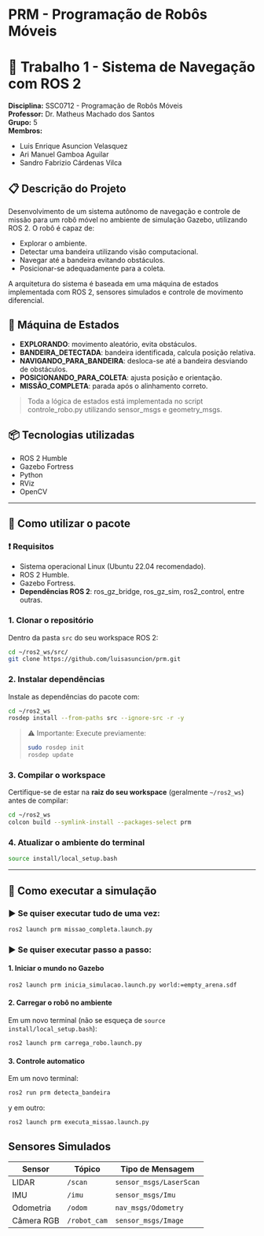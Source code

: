 # PRM - Programação de Robôs Móveis

# 🤖 Trabalho 1 - Sistema de Navegação com ROS 2

**Disciplina:** SSC0712 - Programação de Robôs Móveis  
**Professor:** Dr. Matheus Machado dos Santos  
**Grupo:** 5  
**Membros:** 
- Luis Enrique Asuncion Velasquez
- Ari Manuel Gamboa Aguilar
- Sandro Fabrizio Cárdenas Vilca

## 📋 Descrição do Projeto

Desenvolvimento de um sistema autônomo de navegação e controle de missão para um robô móvel no ambiente de simulação Gazebo, utilizando ROS 2.
O robô é capaz de:

- Explorar o ambiente.
- Detectar uma bandeira utilizando visão computacional.
- Navegar até a bandeira evitando obstáculos.
- Posicionar-se adequadamente para a coleta.

A arquitetura do sistema é baseada em uma máquina de estados implementada com ROS 2, sensores simulados e controle de movimento diferencial.

## 🧩 Máquina de Estados

- **EXPLORANDO**: movimento aleatório, evita obstáculos.
- **BANDEIRA_DETECTADA**: bandeira identificada, calcula posição relativa.
- **NAVIGANDO_PARA_BANDEIRA**: desloca-se até a bandeira desviando de obstáculos.
- **POSICIONANDO_PARA_COLETA**: ajusta posição e orientação.
- **MISSÃO_COMPLETA**: parada após o alinhamento correto.

> Toda a lógica de estados está implementada no script controle_robo.py utilizando sensor_msgs e geometry_msgs.

## 📦 Tecnologias utilizadas

- ROS 2 Humble
- Gazebo Fortress
- Python
- RViz
- OpenCV

---

## 🚀 Como utilizar o pacote

### ❗ Requisitos
- Sistema operacional Linux (Ubuntu 22.04 recomendado).
- ROS 2 Humble.
- Gazebo Fortress.
- **Dependências ROS 2**: ros_gz_bridge, ros_gz_sim, ros2_control, entre outras.

### 1. Clonar o repositório

Dentro da pasta `src` do seu workspace ROS 2:

```bash
cd ~/ros2_ws/src/
git clone https://github.com/luisasuncion/prm.git
````

### 2. Instalar dependências

Instale as dependências do pacote com:

```bash
cd ~/ros2_ws
rosdep install --from-paths src --ignore-src -r -y
```

> ⚠️ Importante: Execute previamente:
> ```bash
> sudo rosdep init
> rosdep update
> ```

### 3. Compilar o workspace

Certifique-se de estar na **raiz do seu workspace** (geralmente `~/ros2_ws`) antes de compilar:

```bash
cd ~/ros2_ws
colcon build --symlink-install --packages-select prm
```

### 4. Atualizar o ambiente do terminal

```bash
source install/local_setup.bash
```

---

## 🧪 Como executar a simulação
### ▶️ Se quiser executar tudo de uma vez:

```bash
ros2 launch prm missao_completa.launch.py
```
### ▶️ Se quiser executar passo a passo:

#### 1. Iniciar o mundo no Gazebo
```bash
ros2 launch prm inicia_simulacao.launch.py world:=empty_arena.sdf
```
#### 2. Carregar o robô no ambiente
Em um novo terminal (não se esqueça de `source install/local_setup.bash`):
```bash
ros2 launch prm carrega_robo.launch.py
```
#### 3. Controle automatico
Em um novo terminal:
```bash
ros2 run prm detecta_bandeira
```
y em outro:
```bash
ros2 launch prm executa_missao.launch.py
```

## Sensores Simulados

| Sensor     | Tópico         | Tipo de Mensagem         |
| ---------- | -------------- | ------------------------ |
| LIDAR      | `/scan`        | `sensor_msgs/LaserScan`  |
| IMU        | `/imu`         | `sensor_msgs/Imu`        |
| Odometria  | `/odom`        | `nav_msgs/Odometry`      |
| Câmera RGB | `/robot_cam`   | `sensor_msgs/Image`      |




